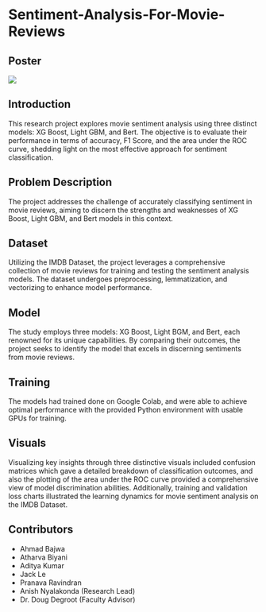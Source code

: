 # Sentiment-Analysis-For-Movie-Reviews

## Poster
![](./poster/poster.png)

## Introduction
This research project explores movie sentiment analysis using three distinct models: XG Boost, Light GBM, and Bert. The objective is to evaluate their performance in terms of accuracy, F1 Score, and the area under the ROC curve, shedding light on the most effective approach for sentiment classification.

## Problem Description
The project addresses the challenge of accurately classifying sentiment in movie reviews, aiming to discern the strengths and weaknesses of XG Boost, Light GBM, and Bert models in this context.

## Dataset
Utilizing the IMDB Dataset, the project leverages a comprehensive collection of movie reviews for training and testing the sentiment analysis models. The dataset undergoes preprocessing, lemmatization, and vectorizing to enhance model performance.

## Model
The study employs three models: XG Boost, Light BGM, and Bert, each renowned for its unique capabilities. By comparing their outcomes, the project seeks to identify the model that excels in discerning sentiments from movie reviews.

## Training
The models had trained done on Google Colab, and were able to achieve optimal performance with the provided Python environment with usable GPUs for training.

## Visuals
Visualizing key insights through three distinctive visuals included confusion matrices which gave a detailed breakdown of classification outcomes, and also the plotting of the area under the ROC curve provided a comprehensive view of model discrimination abilities. Additionally, training and validation loss charts illustrated the learning dynamics for movie sentiment analysis on the IMDB Dataset.


## Contributors
- Ahmad Bajwa
- Atharva Biyani
- Aditya Kumar
- Jack Le
- Pranava Ravindran
- Anish Nyalakonda (Research Lead)
- Dr. Doug Degroot (Faculty Advisor)
